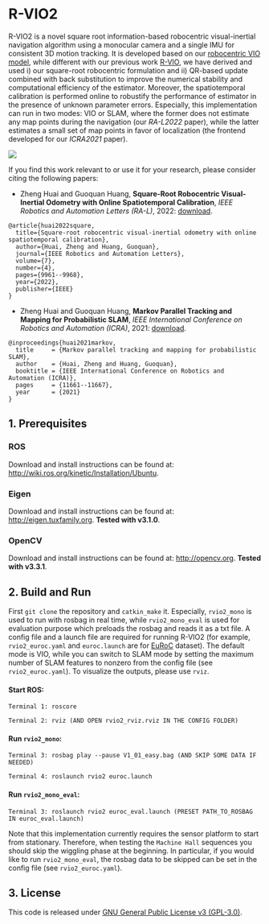 # R-VIO2

R-VIO2 is a novel square root information-based robocentric visual-inertial navigation algorithm using a monocular camera and a single IMU for consistent 3D motion tracking. It is developed based on our [robocentric VIO model](https://journals.sagepub.com/doi/pdf/10.1177/0278364919853361), while different with our previous work [R-VIO](https://github.com/rpng/R-VIO), we have derived and used i) our square-root robocentric formulation and ii) QR-based update combined with back substitution to improve the numerical stability and computational efficiency of the estimator. Moreover, the spatiotemporal calibration is performed online to robustify the performance of estimator in the presence of unknown parameter errors. Especially, this implementation can run in two modes: VIO or SLAM, where the former does not estimate any map points during the navigation (our *RA-L2022* paper), while the latter estimates a small set of map points in favor of localization (the frontend developed for our *ICRA2021* paper).

![](rvio2.gif)

If you find this work relevant to or use it for your research, please consider citing the following papers:
- Zheng Huai and Guoquan Huang, **Square-Root Robocentric Visual-Inertial Odometry with Online Spatiotemporal Calibration**, *IEEE Robotics and Automation Letters (RA-L)*, 2022: [download](https://ieeexplore.ieee.org/document/9830847).
```
@article{huai2022square,
  title={Square-root robocentric visual-inertial odometry with online spatiotemporal calibration},
  author={Huai, Zheng and Huang, Guoquan},
  journal={IEEE Robotics and Automation Letters},
  volume={7},
  number={4},
  pages={9961--9968},
  year={2022},
  publisher={IEEE}
}
```
- Zheng Huai and Guoquan Huang, **Markov Parallel Tracking and Mapping for Probabilistic SLAM**, *IEEE International Conference on Robotics and Automation (ICRA)*, 2021: [download](https://ieeexplore.ieee.org/document/9561238).
```
@inproceedings{huai2021markov,
  title     = {Markov parallel tracking and mapping for probabilistic SLAM},
  author    = {Huai, Zheng and Huang, Guoquan},
  booktitle = {IEEE International Conference on Robotics and Automation (ICRA)},
  pages     = {11661--11667},
  year      = {2021}
}
```

## 1. Prerequisites
### ROS
Download and install instructions can be found at: http://wiki.ros.org/kinetic/Installation/Ubuntu.
### Eigen
Download and install instructions can be found at: http://eigen.tuxfamily.org. **Tested with v3.1.0**.
### OpenCV
Download and install instructions can be found at: http://opencv.org. **Tested with v3.3.1**.


## 2. Build and Run
First `git clone` the repository and `catkin_make` it. Especially, `rvio2_mono` is used to run with rosbag in real time, while `rvio2_mono_eval` is used for evaluation purpose which preloads the rosbag and reads it as a txt file. A config file and a launch file are required for running R-VIO2 (for example, `rvio2_euroc.yaml` and `euroc.launch` are for [EuRoC](https://projects.asl.ethz.ch/datasets/doku.php?id=kmavvisualinertialdatasets) dataset). The default mode is VIO, while you can switch to SLAM mode by setting the maximum number of SLAM features to nonzero from the config file (see `rvio2_euroc.yaml`). To visualize the outputs, please use `rviz`.
#### Start ROS:
  ```
  Terminal 1: roscore
  ```
  ```
  Terminal 2: rviz (AND OPEN rvio2_rviz.rviz IN THE CONFIG FOLDER)
  ```
#### Run `rvio2_mono`:
  ```
  Terminal 3: rosbag play --pause V1_01_easy.bag (AND SKIP SOME DATA IF NEEDED)
  ```
  ```
  Terminal 4: roslaunch rvio2 euroc.launch
  ```
#### Run `rvio2_mono_eval`:
  ```
  Terminal 3: roslaunch rvio2 euroc_eval.launch (PRESET PATH_TO_ROSBAG IN euroc_eval.launch)
  ```
Note that this implementation currently requires the sensor platform to start from stationary. Therefore, when testing the `Machine Hall` sequences you should skip the wiggling phase at the beginning. In particular, if you would like to run `rvio2_mono_eval`, the rosbag data to be skipped can be set in the config file (see `rvio2_euroc.yaml`).

## 3. License
This code is released under [GNU General Public License v3 (GPL-3.0)](https://www.gnu.org/licenses/gpl-3.0.en.html).
